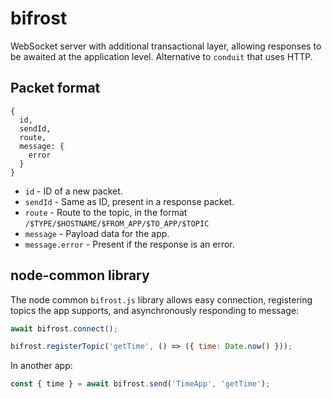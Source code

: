 # bifrost

WebSocket server with additional transactional layer, allowing responses to be
awaited at the application level. Alternative to `conduit` that uses HTTP.

## Packet format

```
{
  id,
  sendId,
  route,
  message: {
    error
  }
}
```

* `id` - ID of a new packet.
* `sendId` - Same as ID, present in a response packet.
* `route` - Route to the topic, in the format `/$TYPE/$HOSTNAME/$FROM_APP/$TO_APP/$TOPIC`
* `message` - Payload data for the app.
* `message.error` - Present if the response is an error.


## node-common library

The node common `bifrost.js` library allows easy connection, registering topics
the app supports, and asynchronously responding to message:

```js
await bifrost.connect();

bifrost.registerTopic('getTime', () => ({ time: Date.now() }));
```

In another app:

```js
const { time } = await bifrost.send('TimeApp', 'getTime');
```
